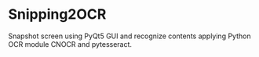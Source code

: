 # Snipping2OCR
Snapshot screen using PyQt5 GUI and recognize contents applying Python OCR module CNOCR and pytesseract.
